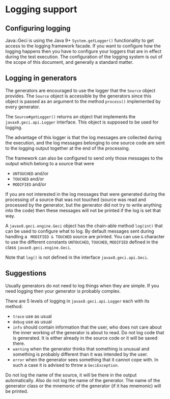 # Logging support

## Configuring logging

Java::Geci is using the Java 9+ `System.getLogger()` functionality to
get access to the logging framework facade. If you want to configure how
the logging happens then you have to configure your loggers that are in
effect during the test execution. The configuration of the logging
system is out of the scope of this document, and generally a standard
matter.

## Logging in generators

The generators are encouraged to use the logger that the `Source` object
provides. The `Source` object is accessible by the generators since this
object is passed as an argument to the method `process()` implemented
by every generator.

The `Source#getLogger()` returns an object that implements the
`javax0.geci.api.Logger` interface. This object is supposed to be used
for logging.

The advantage of this logger is that the log messages are collected
during the execution, and the log messages belonging to one source code
are sent to the logging output together at the end of the processing.

The framework can also be configured to send only those messages to the
output which belong to a source that were

* `UNTOUCHED` and/or
* `TOUCHED` and/or
* `MODIFIED` and/or

If you are not interested in the log messages that were generated during
the processing of a source that was not touched (source was read and
processed by the generator, but the generator did not try to write
anything into the code) then these messages will not be printed if the
log is set that way.

A `javax0.geci.engine.Geci` object has the chain-able method `log(int)`
that can be used to configure what to log. By default messages sent
during handling a ` MODIFIED & TOUCHED` source are printed. You can use
`&` character to use the different constants `UNTOUCHED`, `TOUCHED`,
`MODIFIED` defined in the class `javax0.geci.engine.Geci`.

Note that `log()` is not defined in the interface
`javax0.geci.api.Geci`.

## Suggestions

Usually generators do not need to log things when they are simple. If
you need logging then your generator is probably complex.

There are 5 levels of logging in `javax0.geci.api.Logger` each with its
method:

* `trace` use as usual
* `debug` use as usual
* `info` should contain information that the user, who does not care
  about the inner working of the generator is about to read. Do not log
  code that is generated. It is either already in the source code or it
  will be saved there.
* `warning` when the generator thinks that something is unusual and
  something is probably different than it was intended by the user.
* `error` when the generator sees something that it cannot cope with. In
  such a case it is advised to throw a `GeciException`.

Do not log the name of the source, it will be there in the output
automatically. Also do not log the name of the generator. The name of
the generator class or the mnemonic of the generator (if it has
mnemonic) will be printed.